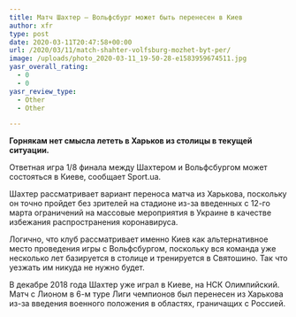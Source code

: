 ```yaml
---
title: Матч Шахтер — Вольфсбург может быть перенесен в Киев
author: xfr
type: post
date: 2020-03-11T20:47:58+00:00
url: /2020/03/11/match-shahter-volfsburg-mozhet-byt-per/
image: /uploads/photo_2020-03-11_19-50-28-e1583959674511.jpg
yasr_overall_rating:
  - 0
  - 0
yasr_review_type:
  - Other
  - Other

---
```

**Горнякам нет смысла лететь в Харьков из столицы в текущей ситуации.**

Ответная игра 1/8 финала между Шахтером и Вольфсбургом может состояться в Киеве, сообщает Sport.ua.

Шахтер рассматривает вариант переноса матча из Харькова, поскольку он точно пройдет без зрителей на стадионе из-за введенных с 12-го марта ограничений на массовые мероприятия в Украине в качестве избежания распространения коронавируса.

Логично, что клуб рассматривает именно Киев как альтернативное место проведения игры с Вольфсбургом, поскольку вся команда уже несколько лет базируется в столице и тренируется в Святошино. Так что уезжать им никуда не нужно будет.

В декабре 2018 года Шахтер уже играл в Киеве, на НСК Олимпийский. Матч с Лионом в 6-м туре Лиги чемпионов был перенесен из Харькова из-за введения военного положения в областях, граничащих с Россией.